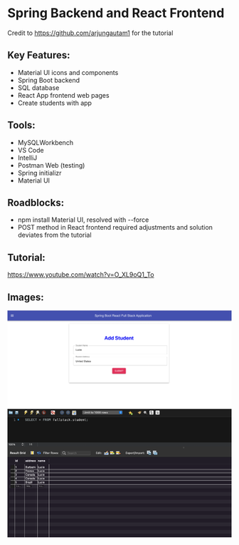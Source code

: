 # Spring Backend and React Frontend
Credit to https://github.com/arjungautam1 for the tutorial

## Key Features:
- Material UI icons and components
- Spring Boot backend
- SQL database
- React App frontend web pages
- Create students with app

## Tools:
- MySQLWorkbench
- VS Code
- IntelliJ
- Postman Web (testing)
- Spring initializr
- Material UI

## Roadblocks:
- npm install Material UI, resolved with --force
- POST method in React frontend required adjustments and solution deviates from the tutorial

## Tutorial:
https://www.youtube.com/watch?v=O_XL9oQ1_To

## Images:
<img src="README_imgs/mainpage.png" alt="Main Page">
<img src="README_imgs/database.png" alt="Database">
